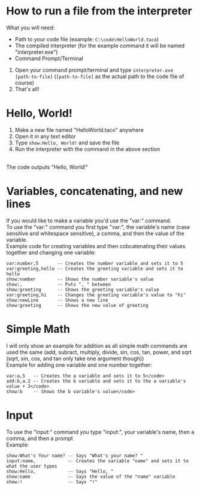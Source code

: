 # How to run a file from the interpreter
What you will need:
- Path to your code file (example: <code>C:\code\HelloWorld.taco</code>)
- The compiled interpreter (for the example command it will be named "interpreter.exe")
- Command Prompt/Terminal

1. Open your command prompt/terminal and type <code>interpreter.exe [path-to-file]</code> (<code>[path-to-file]</code> as the actual path to the code file of course)
2. That's all!

# Hello, World!
1. Make a new file named "HelloWorld.taco" anywhere
2. Open it in any text editor
3. Type <code>show:Hello, World!</code> and save the file
4. Run the interpreter with the command in the above section
<br>
The code outputs "Hello, World!"

# Variables, concatenating, and new lines
If you would like to make a variable you'd use the "var:" command.
<br>
To use the "var:" command you first type "var:", the variable's name (case sensitive and whitespace sensitive), a comma, and then the value of the variable.
<br>
Example code for creating variables and then cobcatenating their values together and changing one variable:
<br>
```
var:number,5       -- Creates the number variable and sets it to 5
var:greeting,hello -- Creates the greeting variable and sets it to hello
show:number        -- Shows the number variable's value
show:,             -- Puts ", " between
show:greeting      -- Shows the greeting variable's value
var:greeting,hi    -- Changes the greeting variable's value to "hi"
show:newLine       -- Shows a new line
show:greeting      -- Shows the new value of greeting
```

# Simple Math
I will only show an example for addition as all simple math commands are used the same (add, subract, multiply, divide, sin, cos, tan, power, and sqrt (sqrt, sin, cos, and tan only take one argument though))
<br>
Example for adding one variable and one number together:
<br>
```
var:a,5   -- Creates the a variable and sets it to 5</code>
add:b,a.2 -- Creates the b variable and sets it to the a variable's value + 2</code>
show:b    -- Shows the b variable's value</code>
```

# Input
To use the "input:" command you type "input:", your variable's name, then a comma, and then a prompt
<br>
Example:
<br>
```
show:What's Your name? -- Says "What's your name? "
input:name,            -- Creates the variable "name" and sets it to what the user types
show:Hello,            -- Says "Hello, "
show:name              -- Says the value of the "name" variable
show:!                 -- Says "!"
```
